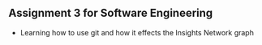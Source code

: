 ## Assignment 3 for Software Engineering

* Learning how to use git and how it effects the Insights Network graph
